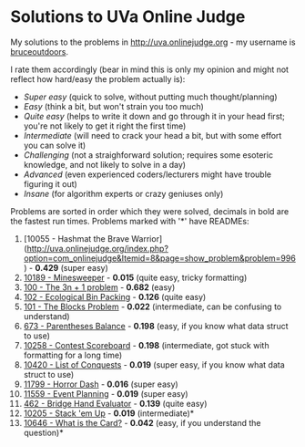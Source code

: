 Solutions to UVa Online Judge
===

My solutions to the problems in http://uva.onlinejudge.org - my username is [bruceoutdoors](http://uva.onlinejudge.org/index.php?option=com_onlinejudge&Itemid=8&page=show_authorstats&userid=549366).

I rate them accordingly (bear in mind this is only my opinion and might not reflect how hard/easy the problem actually is):
- *Super easy* (quick to solve, without putting much thought/planning)
- *Easy* (think a bit, but won't strain you too much)
- *Quite easy* (helps to write it down and go through it in your head first; you're not likely to get it right the first time)
- *Intermediate* (will need to crack your head a bit, but with some effort you can solve it)
- *Challenging* (not a straighforward solution; requires some esoteric knowledge, and not likely to solve in a day)
- *Advanced* (even experienced coders/lecturers might have trouble figuring it out) 
- *Insane* (for algorithm experts or crazy geniuses only)

Problems are sorted in order which they were solved, decimals in bold are the fastest run times. Problems marked with '*' have READMEs:
 1. [10055 - Hashmat the Brave Warrior] (http://uva.onlinejudge.org/index.php?option=com_onlinejudge&Itemid=8&page=show_problem&problem=996) - **0.429** (super easy)
 2. [10189 - Minesweeper](http://uva.onlinejudge.org/index.php?option=com_onlinejudge&Itemid=8&page=show_problem&problem=1130)  - **0.015**  (quite easy, tricky formatting)
 3. [100 - The 3n + 1 problem](http://uva.onlinejudge.org/index.php?option=com_onlinejudge&Itemid=8&page=show_problem&problem=36) - **0.682** (easy)
 4. [102 - Ecological Bin Packing](http://uva.onlinejudge.org/index.php?option=com_onlinejudge&Itemid=8&page=show_problem&problem=38) - **0.126** (quite easy)
 5. [101 - The Blocks Problem](http://uva.onlinejudge.org/index.php?option=com_onlinejudge&Itemid=8&page=show_problem&problem=37) - **0.022** (intermediate, can be confusing to understand)
 6. [673 - Parentheses Balance](http://uva.onlinejudge.org/index.php?option=com_onlinejudge&Itemid=8&page=show_problem&problem=614) - **0.198** (easy, if you know what data struct to use)
 7. [10258 - Contest Scoreboard](http://uva.onlinejudge.org/index.php?option=com_onlinejudge&Itemid=8&page=show_problem&problem=1199) - **0.198** (intermediate, got stuck with formatting for a long time)
 8. [10420 - List of Conquests](http://uva.onlinejudge.org/index.php?option=com_onlinejudge&Itemid=8&page=show_problem&problem=1361) - **0.019** (super easy, if you know what data struct to use)
 9. [11799 - Horror Dash](http://uva.onlinejudge.org/index.php?option=com_onlinejudge&Itemid=8&page=show_problem&problem=2899) - **0.016** (super easy)
 10. [11559 - Event Planning](http://uva.onlinejudge.org/index.php?option=onlinejudge&page=show_problem&problem=2595) - **0.019** (super easy)
 11. [462 - Bridge Hand Evaluator](http://uva.onlinejudge.org/index.php?option=com_onlinejudge&Itemid=8&page=show_problem&category=&problem=403) - **0.139** (quite easy)
 12. [10205 - Stack 'em Up](http://uva.onlinejudge.org/index.php?option=com_onlinejudge&Itemid=8&page=show_problem&category=&problem=1146) - **0.019** (intermediate)*
 13. [10646 - What is the Card?](http://uva.onlinejudge.org/index.php?option=com_onlinejudge&Itemid=8&page=show_problem&problem=1587) - **0.042** (easy, if you understand the question)*

